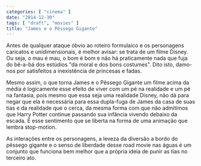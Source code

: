 ```yaml
---
categories: [ "cinema" ]
date: "2014-12-30"
tags: [ "draft", "movies" ]
title: "James e o Pêssego Gigante"
---
```

Antes de qualquer ataque óbvio ao roteiro formulaico e os personagens
caricatos e unidimensionais, é melhor avisar: se trata de um filme
Disney. Ou seja, o mau é mau, o bom é bom e não há praticamente nada
que fuja do bê-a-bá dos estúdios "da moral e dos bons costumes". Dito
isto, damo-nos por satisfeitos a inexistência de princesas e fadas.

Mesmo assim, o que torna James e o Pêssego Gigante um filme acima
da média é logicamente esse efeito de viver com um pé na realidade
e um pé na fantasia, pois mesmo que essa seja uma realidade Disney,
não dá para negar que ela é necessária para essa dupla-fuga de James
da casa de suas tias e da realidade que o cerca, da mesma forma com que
não admitimos que Harry Potter continue passando sua infância vivendo
debaixo da escada. É esse sentimento que se liberta na forma de uma
animação que lembra stop-motion.

As interações entre os personagens, a leveza da diversão a bordo do
pêssego gigante e o senso de liberdade desse road movie nas águas é
um conjunto que funciona bem melhor que a própria ideia de punir as
tias no terceiro ato.
